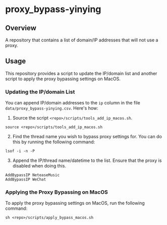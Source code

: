 # proxy_bypass-yinying

## Overview
A repository that contains a list of domain/IP addresses that will not use a proxy.

## Usage
This repository provides a script to update the IP/domain list and another script to apply the proxy bypassing settings on MacOS.

### Updating the IP/domain List
You can append IP/domain addresses to the `ip` column in the file `data/proxy_bypass-yinying.csv`. Here's how:

1. Source the script `<repo>/scripts/tools_add_ip_macos.sh`.
```shell
source <repo>/scripts/tools_add_ip_macos.sh
```
2. Find the thread name you wish to bypass proxy settings for. You can do this by running the following command:
```shell
lsof -i -n -P
```

3. Append the IP/thread name/datetime to the list. Ensure that the proxy is disabled when doing this.
```shell
AddBypassIP NeteaseMusic
AddBypassIP WeChat
```

### Applying the Proxy Bypassing on MacOS
To apply the proxy bypassing settings on MacOS, run the following command:
```shell
sh <repo>/scripts/apply_bypass_macos.sh
```
